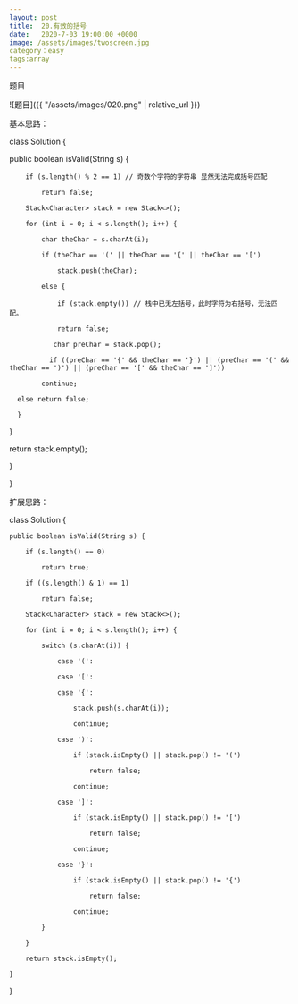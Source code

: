```yaml
---
layout: post
title:  20.有效的括号
date:   2020-7-03 19:00:00 +0000
image: /assets/images/twoscreen.jpg
category：easy
tags:array
---
```

题目

![题目]({{ "/assets/images/020.png" | relative_url }})



基本思路：

class Solution {
   
   public boolean isValid(String s) {
        
		if (s.length() % 2 == 1) // 奇数个字符的字符串 显然无法完成括号匹配
            
			return false;
        
		Stack<Character> stack = new Stack<>();
        
		for (int i = 0; i < s.length(); i++) {
            
			char theChar = s.charAt(i);
            
			if (theChar == '(' || theChar == '{' || theChar == '[')
                
				stack.push(theChar);
            
			else {
                
				if (stack.empty()) // 栈中已无左括号，此时字符为右括号，无法匹配。
                
				return false;
               
			   char preChar = stack.pop();
              
			  if ((preChar == '{' && theChar == '}') || (preChar == '(' && theChar == ')') || (preChar == '[' && theChar == ']'))
            
			continue;
      
	  else return false;
      
      }
   
   }
  
  return stack.empty();
   
   }

}

扩展思路：

class Solution {

    public boolean isValid(String s) {
	
        if (s.length() == 0)
		
            return true;
			
        if ((s.length() & 1) == 1)
		
            return false;
			
        Stack<Character> stack = new Stack<>();
		
        for (int i = 0; i < s.length(); i++) {
		
            switch (s.charAt(i)) {
			
                case '(':
				
                case '[':
				
                case '{':
				
                    stack.push(s.charAt(i));
					
                    continue;
					
                case ')':
				
                    if (stack.isEmpty() || stack.pop() != '(')
					
                        return false;
						
                    continue;
					
                case ']':
				
                    if (stack.isEmpty() || stack.pop() != '[')
					
                        return false;
						
                    continue;
					
                case '}':
				
                    if (stack.isEmpty() || stack.pop() != '{')
					
                        return false;
						
                    continue;
					
            }
			
        }
		
        return stack.isEmpty();
		
    }
	
}
